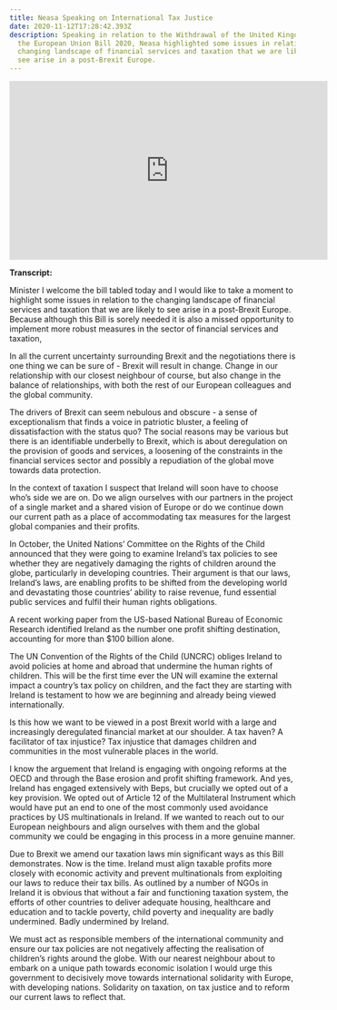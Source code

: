 ```yaml
---
title: Neasa Speaking on International Tax Justice
date: 2020-11-12T17:28:42.393Z
description: Speaking in relation to the Withdrawal of the United Kingdom from
  the European Union Bill 2020, Neasa highlighted some issues in relation to the
  changing landscape of financial services and taxation that we are likely to
  see arise in a post-Brexit Europe.
---
```

<iframe width="560" height="315" src="https://www.youtube.com/embed/T6kb2cp-gFA" frameborder="0" allow="accelerometer; autoplay; clipboard-write; encrypted-media; gyroscope; picture-in-picture" allowfullscreen></iframe>



**Transcript:**

Minister I welcome the bill tabled today and I would like to take a moment to highlight some issues in relation to the changing landscape of financial services and taxation that we are likely to see arise in a post-Brexit Europe. Because although this Bill is sorely needed it is also a missed opportunity to implement more robust measures in the sector of financial services and taxation,

In all the current uncertainty surrounding Brexit and the negotiations there is one thing we can be sure of - Brexit will result in change. Change in our relationship with our closest neighbour of course, but also change in the balance of relationships, with both the rest of our European colleagues and the global community.

The drivers of Brexit can seem nebulous and obscure - a sense of exceptionalism that finds a voice in patriotic bluster, a feeling of dissatisfaction with the status quo? The social reasons may be various but there is an identifiable underbelly to Brexit, which is about deregulation on the provision of goods and services, a loosening of the constraints in the financial services sector and possibly a repudiation of the global move towards data protection.

In the context of taxation I suspect that Ireland will soon have to choose who’s side we are on. Do we align ourselves with our partners in the project of a single market and a shared vision of Europe or do we continue down our current path as a place of accommodating tax measures for the largest global companies and their profits.

In October, the United Nations’ Committee on the Rights of the Child announced that they were going to examine Ireland’s tax policies to see whether they are negatively damaging the rights of children around the globe, particularly in developing countries. Their argument is that our laws, Ireland’s laws, are enabling profits to be shifted from the developing world and devastating those countries’ ability to raise revenue, fund essential public services and fulfil their human rights obligations.

A recent working paper from the US-based National Bureau of Economic Research identified Ireland as the number one profit shifting destination, accounting for more than $100 billion alone.

The UN Convention of the Rights of the Child (UNCRC) obliges Ireland to avoid policies at home and abroad that undermine the human rights of children. This will be the first time ever the UN will examine the external impact a country’s tax policy on children, and the fact they are starting with Ireland is testament to how we are beginning and already being viewed internationally.

Is this how we want to be viewed in a post Brexit world with a large and increasingly deregulated financial market at our shoulder. A tax haven? A facilitator of tax injustice? Tax injustice that damages children and communities in the most vulnerable places in the world.

I know the arguement that Ireland is engaging with ongoing reforms at the OECD and through the Base erosion and profit shifting framework. And yes, Ireland has engaged extensively with Beps, but crucially we opted out of a key provision. We opted out of Article 12 of the Multilateral Instrument which would have put an end to one of the most commonly used avoidance practices by US multinationals in Ireland. If we wanted to reach out to our European neighbours and align ourselves with them and the global community we could be engaging in this process in a more genuine manner.

Due to Brexit we amend our taxation laws min significant ways as this Bill demonstrates. Now is the time. Ireland must align taxable profits more closely with economic activity and prevent multinationals from exploiting our laws to reduce their tax bills. As outlined by a number of NGOs in Ireland it is obvious that without a fair and functioning taxation system, the efforts of other countries to deliver adequate housing, healthcare and education and to tackle poverty, child poverty and inequality are badly undermined. Badly undermined by Ireland.

We must act as responsible members of the international community and ensure our tax policies are not negatively affecting the realisation of children’s rights around the globe. With our nearest neighbour about to embark on a unique path towards economic isolation I would urge this government to decisively move towards international solidarity with Europe, with developing nations. Solidarity on taxation, on tax justice and to reform our current laws to reflect that.